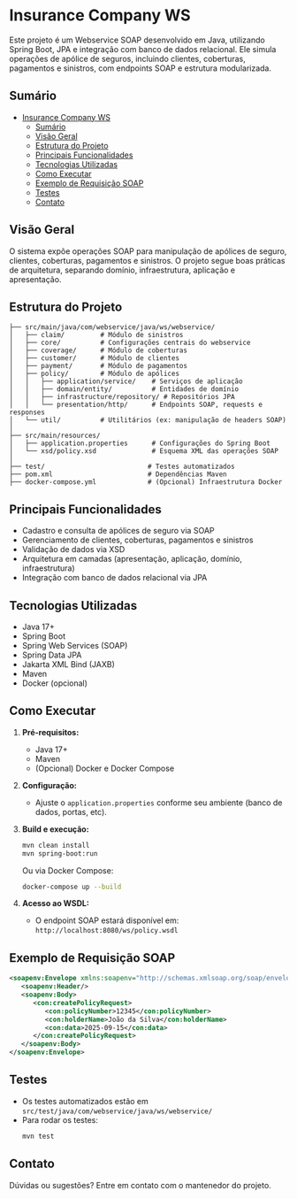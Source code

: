 # Insurance Company WS

Este projeto é um Webservice SOAP desenvolvido em Java, utilizando Spring Boot, JPA e integração com banco de dados relacional. Ele simula operações de apólice de seguros, incluindo clientes, coberturas, pagamentos e sinistros, com endpoints SOAP e estrutura modularizada.

## Sumário
- [Insurance Company WS](#insurance-company-ws)
  - [Sumário](#sumário)
  - [Visão Geral](#visão-geral)
  - [Estrutura do Projeto](#estrutura-do-projeto)
  - [Principais Funcionalidades](#principais-funcionalidades)
  - [Tecnologias Utilizadas](#tecnologias-utilizadas)
  - [Como Executar](#como-executar)
  - [Exemplo de Requisição SOAP](#exemplo-de-requisição-soap)
  - [Testes](#testes)
  - [Contato](#contato)

## Visão Geral
O sistema expõe operações SOAP para manipulação de apólices de seguro, clientes, coberturas, pagamentos e sinistros. O projeto segue boas práticas de arquitetura, separando domínio, infraestrutura, aplicação e apresentação.

## Estrutura do Projeto
```
├── src/main/java/com/webservice/java/ws/webservice/
│   ├── claim/         # Módulo de sinistros
│   ├── core/          # Configurações centrais do webservice
│   ├── coverage/      # Módulo de coberturas
│   ├── customer/      # Módulo de clientes
│   ├── payment/       # Módulo de pagamentos
│   ├── policy/        # Módulo de apólices
│   │   ├── application/service/    # Serviços de aplicação
│   │   ├── domain/entity/          # Entidades de domínio
│   │   ├── infrastructure/repository/ # Repositórios JPA
│   │   └── presentation/http/      # Endpoints SOAP, requests e responses
│   └── util/          # Utilitários (ex: manipulação de headers SOAP)
│
├── src/main/resources/
│   ├── application.properties      # Configurações do Spring Boot
│   └── xsd/policy.xsd              # Esquema XML das operações SOAP
│
├── test/                          # Testes automatizados
├── pom.xml                        # Dependências Maven
├── docker-compose.yml             # (Opcional) Infraestrutura Docker
```

## Principais Funcionalidades
- Cadastro e consulta de apólices de seguro via SOAP
- Gerenciamento de clientes, coberturas, pagamentos e sinistros
- Validação de dados via XSD
- Arquitetura em camadas (apresentação, aplicação, domínio, infraestrutura)
- Integração com banco de dados relacional via JPA

## Tecnologias Utilizadas
- Java 17+
- Spring Boot
- Spring Web Services (SOAP)
- Spring Data JPA
- Jakarta XML Bind (JAXB)
- Maven
- Docker (opcional)

## Como Executar
1. **Pré-requisitos:**
   - Java 17+
   - Maven
   - (Opcional) Docker e Docker Compose

2. **Configuração:**
   - Ajuste o `application.properties` conforme seu ambiente (banco de dados, portas, etc).

3. **Build e execução:**
   ```sh
   mvn clean install
   mvn spring-boot:run
   ```
   Ou via Docker Compose:
   ```sh
   docker-compose up --build
   ```

4. **Acesso ao WSDL:**
   - O endpoint SOAP estará disponível em: `http://localhost:8080/ws/policy.wsdl`

## Exemplo de Requisição SOAP
```xml
<soapenv:Envelope xmlns:soapenv="http://schemas.xmlsoap.org/soap/envelope/" xmlns:con="http://controller.webservice.ws.java.webservice.com/">
   <soapenv:Header/>
   <soapenv:Body>
      <con:createPolicyRequest>
         <con:policyNumber>12345</con:policyNumber>
         <con:holderName>João da Silva</con:holderName>
         <con:data>2025-09-15</con:data>
      </con:createPolicyRequest>
   </soapenv:Body>
</soapenv:Envelope>
```

## Testes
- Os testes automatizados estão em `src/test/java/com/webservice/java/ws/webservice/`
- Para rodar os testes:
  ```sh
  mvn test
  ```

## Contato
Dúvidas ou sugestões? Entre em contato com o mantenedor do projeto.
